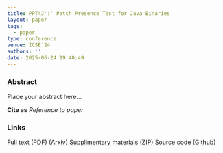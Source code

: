 ```yaml
---
title: PPT4J':' Patch Presence Test for Java Binaries
layout: paper
tags:
  - paper
type: conference
venue: ICSE'24
authors: ''
date: 2025-06-24 19:40:49
---
```

### Abstract
Place your abstract here...

**Cite as**
*Reference to paper*

### Links
[Full text (PDF)](/files/link_to_file.pdf) [(Arxiv)](https://arxiv.org/abs/arxiv_doi)
[Supplimentary materials (ZIP)](/files/link_to_file.zip)
[Source code (Github)](https://github.com/)
